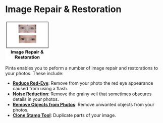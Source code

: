# Image Repair & Restoration

![image repair icon](img/imagerepairicon.png)

Pinta enables you to peform a number of image repair and restorations to your photos. These include:

  -  [**Reduce Red-Eye**](rotate.md): Remove from your photo the red eye appearance caused from using a flash.
  -  [**Noise Reduction**](flip.md): Remove the grainy veil that sometimes obscures details in your photos.
  -  [**Remove Objects from Photos**](crop.md): Remove unwanted objects from your photos.
  -  [**Clone Stamp Tool**](adjust.md): Duplicate parts of your image.

 

  